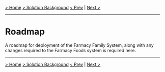 [> Home](../README.md)    [> Solution Background](README.md)
[< Prev](Deployment.md)  |  [Next >](../4.ADRs/README.md)

---

# Roadmap

A roadmap for deployment of the Farmacy Family System, along with any changes required to the Farmacy Foods system is required here.


------

[> Home](../README.md)    [> Solution Background](README.md)
[< Prev](Deployment.md)  |  [Next >](../4.ADRs/README.md)
